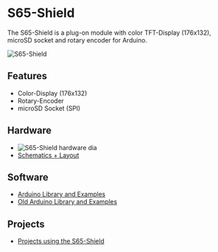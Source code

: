 # S65-Shield
The S65-Shield is a plug-on module with color TFT-Display (176x132), microSD socket and rotary encoder for Arduino.

![S65-Shield](https://raw.github.com/watterott/S65-Shield/master/pcb/S65-Shield_v11.jpg)


## Features
* Color-Display (176x132)
* Rotary-Encoder
* microSD Socket (SPI)


## Hardware
* ![S65-Shield hardware dia](https://raw.github.com/watterott/S65-Shield/master/img/hw_dia.png)
* [Schematics + Layout](https://github.com/watterott/S65-Shield/tree/master/pcb)


## Software
* [Arduino Library and Examples](https://github.com/watterott/Arduino-Libs)
* [Old Arduino Library and Examples](https://github.com/watterott/S65-Shield/tree/da4eeeb2683e48dbeafd6923b010ca1eb41107df/src)


## Projects
* [Projects using the S65-Shield](https://github.com/watterott/S65-Shield/blob/master/Projects.md)
